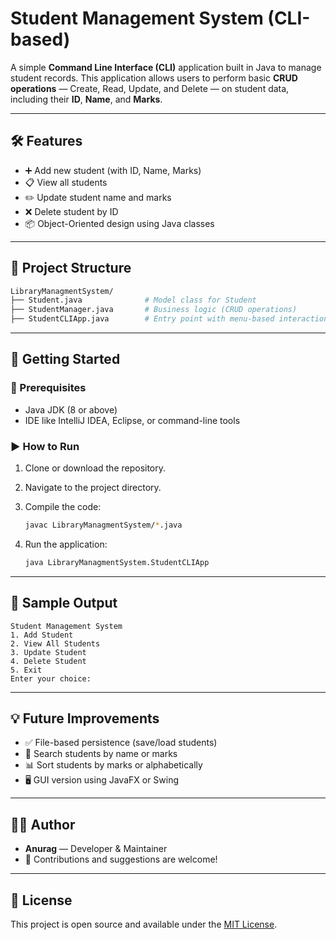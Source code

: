 # Student Management System (CLI-based)

A simple **Command Line Interface (CLI)** application built in Java to manage student records. This application allows users to perform basic **CRUD operations** — Create, Read, Update, and Delete — on student data, including their **ID**, **Name**, and **Marks**.

---

## 🛠 Features

- ➕ Add new student (with ID, Name, Marks)
- 📋 View all students
- ✏️ Update student name and marks
- ❌ Delete student by ID
- 📦 Object-Oriented design using Java classes

---

## 📂 Project Structure

```bash
LibraryManagmentSystem/
├── Student.java              # Model class for Student
├── StudentManager.java       # Business logic (CRUD operations)
├── StudentCLIApp.java        # Entry point with menu-based interaction
```

---

## 🚀 Getting Started

### 🔧 Prerequisites

* Java JDK (8 or above)
* IDE like IntelliJ IDEA, Eclipse, or command-line tools

### ▶️ How to Run

1. Clone or download the repository.
2. Navigate to the project directory.
3. Compile the code:

   ```bash
   javac LibraryManagmentSystem/*.java
   ```

4. Run the application:

   ```bash
   java LibraryManagmentSystem.StudentCLIApp
   ```

---

## 📸 Sample Output

```
Student Management System
1. Add Student
2. View All Students
3. Update Student
4. Delete Student
5. Exit
Enter your choice:
```

---

## 💡 Future Improvements

* ✅ File-based persistence (save/load students)
* 🔎 Search students by name or marks
* 📊 Sort students by marks or alphabetically
* 🖥️ GUI version using JavaFX or Swing

---

## 🧑‍💻 Author

* **Anurag** — Developer & Maintainer
* 💬 Contributions and suggestions are welcome!

---

## 📄 License

This project is open source and available under the [MIT License](LICENSE).
